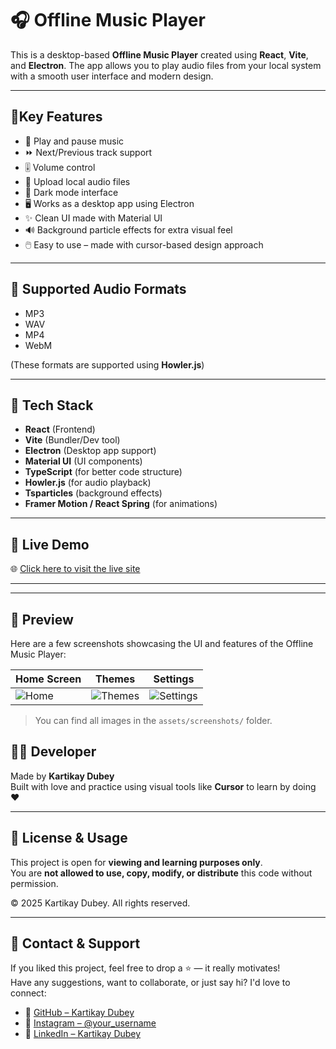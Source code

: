# 🎧 Offline Music Player

This is a desktop-based **Offline Music Player** created using **React**, **Vite**, and **Electron**. The app allows you to play audio files from your local system with a smooth user interface and modern design.

---

## 🚀Key Features

- 🎵 Play and pause music
- ⏩ Next/Previous track support
- 🎚️ Volume control
- 📂 Upload local audio files
- 🌙 Dark mode interface
- 🖥️ Works as a desktop app using Electron
- ✨ Clean UI made with Material UI
- 🔊 Background particle effects for extra visual feel
- 🖱️ Easy to use – made with cursor-based design approach

---

## 📁 Supported Audio Formats

- MP3
- WAV
- MP4
- WebM


(These formats are supported using **Howler.js**)

---

## 🧱 Tech Stack

- **React** (Frontend)
- **Vite** (Bundler/Dev tool)
- **Electron** (Desktop app support)
- **Material UI** (UI components)
- **TypeScript** (for better code structure)
- **Howler.js** (for audio playback)
- **Tsparticles** (background effects)
- **Framer Motion / React Spring** (for animations)

---

## 🚀 Live Demo

🌐 [Click here to visit the live site](https://kartikay-dubey.github.io/Swift-Music-Player/)

---

---

## 📸 Preview

Here are a few screenshots showcasing the UI and features of the Offline Music Player:

| Home Screen | Themes | Settings |
|-------------|-------------|-----------|
| ![Home](![image](https://github.com/user-attachments/assets/04e6b290-8fd7-4cff-9db5-d809c492cb7e)) | ![Themes](![image](https://github.com/user-attachments/assets/97ce9717-16be-4845-9b72-f6384e8e229a)) | ![Settings](![image](https://github.com/user-attachments/assets/0d2a75e3-61c6-4554-8e75-f8e708bf841b)) |

> You can find all images in the `assets/screenshots/` folder.


## 👨‍💻 Developer

Made by **Kartikay Dubey**  
Built with love and practice using visual tools like **Cursor** to learn by doing ❤️

---

## 📢 License & Usage

This project is open for **viewing and learning purposes only**.  
You are **not allowed to use, copy, modify, or distribute** this code without permission.

© 2025 Kartikay Dubey. All rights reserved.

---

## 📧 Contact & Support

If you liked this project, feel free to drop a ⭐ — it really motivates!  
Have any suggestions, want to collaborate, or just say hi? I'd love to connect:

- 🔗 [GitHub – Kartikay Dubey](https://github.com/Kartikay-Dubey)
- 📸 [Instagram – @your_username](https://www.instagram.com/altruistic_kd/)
- 💼 [LinkedIn – Kartikay Dubey](https://www.linkedin.com/in/kartikay-dubey-98ba73313/)


